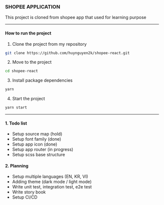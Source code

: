 ### SHOPEE APPLICATION

This project is cloned from shopee app that used for learning purpose

---

#### How to run the project

1. Clone the project from my repository

```bash
git clone https://github.com/huynguyen2k/shopee-react.git
```

2. Move to the project

```bash
cd shopee-react
```

3. Install package dependencies

```bash
yarn
```

4. Start the project

```bash
yarn start
```

---

#### 1. Todo list

- Setup source map (hold)
- Setup font family (done)
- Setup app icon (done)
- Setup app router (in progress)
- Setup scss base structure

#### 2. Planning

- Setup multiple languages (EN, KR, VI)
- Adding theme (dark mode / light mode)
- Write unit test, integration test, e2e test
- Write story book
- Setup CI/CD
